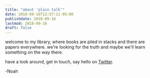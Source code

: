```yaml
---
title: "about 'plain talk'"
date: 2018-09-16T12:57:11-05:00
publishdate: 2018-09-16
lastmod: 2018-09-16
draft: false
---
```


welcome to my library, where books are piled in stacks and there are papers everywhere. we're looking for the truth and maybe we'll learn something on the way there.

have a look around, get in touch, say hello on <a href="http://twitter.com/njess" target="_blank">Twitter</a>.  

-Noah


